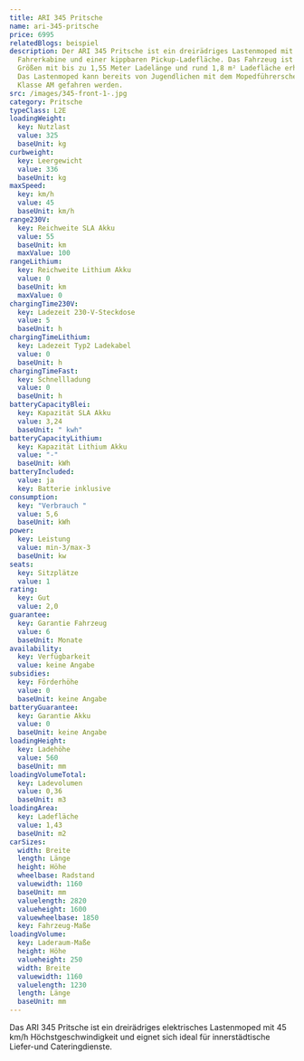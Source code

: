 ```yaml
---
title: ARI 345 Pritsche
name: ari-345-pritsche
price: 6995
relatedBlogs: beispiel
description: Der ARI 345 Pritsche ist ein dreirädriges Lastenmoped mit offener
  Fahrerkabine und einer kippbaren Pickup-Ladefläche. Das Fahrzeug ist in drei
  Größen mit bis zu 1,55 Meter Ladelänge und rund 1,8 m² Ladefläche erhältlich.
  Das Lastenmoped kann bereits von Jugendlichen mit dem Mopedführerschein der
  Klasse AM gefahren werden.
src: /images/345-front-1-.jpg
category: Pritsche
typeClass: L2E
loadingWeight:
  key: Nutzlast
  value: 325
  baseUnit: kg
curbweight:
  key: Leergewicht
  value: 336
  baseUnit: kg
maxSpeed:
  key: km/h
  value: 45
  baseUnit: km/h
range230V:
  key: Reichweite SLA Akku
  value: 55
  baseUnit: km
  maxValue: 100
rangeLithium:
  key: Reichweite Lithium Akku
  value: 0
  baseUnit: km
  maxValue: 0
chargingTime230V:
  key: Ladezeit 230-V-Steckdose
  value: 5
  baseUnit: h
chargingTimeLithium:
  key: Ladezeit Typ2 Ladekabel
  value: 0
  baseUnit: h
chargingTimeFast:
  key: Schnellladung
  value: 0
  baseUnit: h
batteryCapacityBlei:
  key: Kapazität SLA Akku
  value: 3,24
  baseUnit: " kwh"
batteryCapacityLithium:
  key: Kapazität Lithium Akku
  value: "-"
  baseUnit: kWh
batteryIncluded:
  value: ja
  key: Batterie inklusive
consumption:
  key: "Verbrauch "
  value: 5,6
  baseUnit: kWh
power:
  key: Leistung
  value: min-3/max-3
  baseUnit: kw
seats:
  key: Sitzplätze
  value: 1
rating:
  key: Gut
  value: 2,0
guarantee:
  key: Garantie Fahrzeug
  value: 6
  baseUnit: Monate
availability:
  key: Verfügbarkeit
  value: keine Angabe
subsidies:
  key: Förderhöhe
  value: 0
  baseUnit: keine Angabe
batteryGuarantee:
  key: Garantie Akku
  value: 0
  baseUnit: keine Angabe
loadingHeight:
  key: Ladehöhe
  value: 560
  baseUnit: mm
loadingVolumeTotal:
  key: Ladevolumen
  value: 0,36
  baseUnit: m3
loadingArea:
  key: Ladefläche
  value: 1,43
  baseUnit: m2
carSizes:
  width: Breite
  length: Länge
  height: Höhe
  wheelbase: Radstand
  valuewidth: 1160
  baseUnit: mm
  valuelength: 2820
  valueheight: 1600
  valuewheelbase: 1850
  key: Fahrzeug-Maße
loadingVolume:
  key: Laderaum-Maße
  height: Höhe
  valueheight: 250
  width: Breite
  valuewidth: 1160
  valuelength: 1230
  length: Länge
  baseUnit: mm
---
```

Das ARI 345 Pritsche ist ein dreirädriges elektrisches Lastenmoped mit 45 km/h Höchstgeschwindigkeit und eignet sich ideal für innerstädtische Liefer-und Cateringdienste.